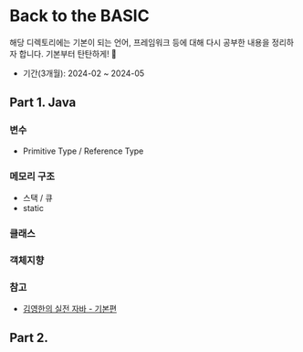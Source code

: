 # Back to the BASIC
해당 디렉토리에는 기본이 되는 언어, 프레임워크 등에 대해 다시 공부한 내용을 정리하자 합니다. 기본부터 탄탄하게! 🧱

- 기간(3개월): 2024-02 ~ 2024-05

## Part 1. Java
### 변수
- Primitive Type / Reference Type
### 메모리 구조
- 스택 / 큐
- static
### 클래스
### 객체지향


### 참고
- [김영한의 실전 자바 - 기본편](https://www.inflearn.com/course/%EA%B9%80%EC%98%81%ED%95%9C%EC%9D%98-%EC%8B%A4%EC%A0%84-%EC%9E%90%EB%B0%94-%EA%B8%B0%EB%B3%B8%ED%8E%B8/dashboard)

## Part 2. 
